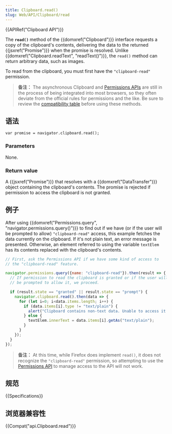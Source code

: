 ```yaml
---
title: Clipboard.read()
slug: Web/API/Clipboard/read
---
```

{{APIRef("Clipboard API")}}

The **`read()`** method of the {{domxref("Clipboard")}} interface requests a copy of the clipboard's contents, delivering the data to the returned {{jsxref("Promise")}} when the promise is resolved. Unlike {{domxref("Clipboard.readText", "readText()")}}, the `read()` method can return arbitrary data, such as images.

To read from the clipboard, you must first have the `"clipboard-read"` permission.

> **备注：** The asynchronous Clipboard and [Permissions APIs](/zh-CN/docs/Web/API/Permissions_API) are still in the process of being integrated into most browsers, so they often deviate from the official rules for permissions and the like. Be sure to review the [compatibility table](#浏览器兼容性) before using these methods.

## 语法

```plain
var promise = navigator.clipboard.read();
```

### Parameters

None.

### Return value

A {{jsxref("Promise")}} that resolves with a {{domxref("DataTransfer")}} object containing the clipboard's contents. The promise is rejected if permission to access the clipboard is not granted.

## 例子

After using {{domxref("Permissions.query", "navigator.permissions.query()")}} to find out if we have (or if the user will be prompted to allow) `"clipboard-read"` access, this example fetches the data currently on the clipboard. If it's not plain text, an error message is presented. Otherwise, an element referred to using the variable `textElem` has its contents replaced with the clipboard's contents.

```js
// First, ask the Permissions API if we have some kind of access to
// the "clipboard-read" feature.

navigator.permissions.query({name: "clipboard-read"}).then(result => {
  // If permission to read the clipboard is granted or if the user will
  // be prompted to allow it, we proceed.

  if (result.state == "granted" || result.state == "prompt") {
    navigator.clipboard.read().then(data => {
      for (let i=0; i<data.items.length; i++) {
        if (data.items[i].type != "text/plain") {
          alert("Clipboard contains non-text data. Unable to access it.");
        } else {
          textElem.innerText = data.items[i].getAs("text/plain");
        }
      }
    });
  }
});
```

> **备注：** At this time, while Firefox does implement `read()`, it does not recognize the `"clipboard-read"` permission, so attempting to use the [Permissions API](/zh-CN/docs/Web/API/Permissions_API) to manage access to the API will not work.

## 规范

{{Specifications}}

## 浏览器兼容性

{{Compat("api.Clipboard.read")}}
